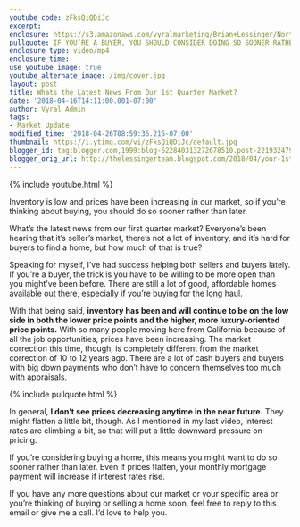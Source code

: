 ```yaml
---
youtube_code: zFksQiQDiJc
excerpt:
enclosure: https://s3.amazonaws.com/vyralmarketing/Brian+Lessinger/Northern+Nevada+Real+Estate+Your+1st+quarter+Northern+Nevada+market+update.mp4
pullquote: IF YOU’RE A BUYER, YOU SHOULD CONSIDER DOING SO SOONER RATHER THAN LATER.
enclosure_type: video/mp4
enclosure_time:
use_youtube_image: true
youtube_alternate_image: /img/cover.jpg
layout: post
title: Whats the Latest News From Our 1st Quarter Market?
date: '2018-04-16T14:11:00.001-07:00'
author: Vyral Admin
tags:
- Market Update
modified_time: '2018-04-26T08:59:36.216-07:00'
thumbnail: https://i.ytimg.com/vi/zFksQiQDiJc/default.jpg
blogger_id: tag:blogger.com,1999:blog-622840313272678510.post-2219324799245102397
blogger_orig_url: http://thelessingerteam.blogspot.com/2018/04/your-1st-quarter-northern-nevada-market.html
---
```

{% include youtube.html %}

Inventory is low and prices have been increasing in our market, so if you’re thinking about buying, you should do so sooner rather than later.

What’s the latest news from our first quarter market? Everyone’s been hearing that it’s seller’s market, there’s not a lot of inventory, and it’s hard for buyers to find a home, but how much of that is true?

Speaking for myself, I’ve had success helping both sellers and buyers lately. If you’re a buyer, the trick is you have to be willing to be more open than you might’ve been before. There are still a lot of good, affordable homes available out there, especially if you’re buying for the long haul.

With that being said, **inventory has been and will continue to be on the low side in both the lower price points and the higher, more luxury-oriented price points.** With so many people moving here from California because of all the job opportunities, prices have been increasing. The market correction this time, though, is completely different from the market correction of 10 to 12 years ago. There are a lot of cash buyers and buyers with big down payments who don’t have to concern themselves too much with appraisals.

{% include pullquote.html %}

In general, **I don’t see prices decreasing anytime in the near future.** They might flatten a little bit, though. As I mentioned in my last video, interest rates are climbing a bit, so that will put a little downward pressure on pricing.

If you’re considering buying a home, this means you might want to do so sooner rather than later. Even if prices flatten, your monthly mortgage payment will increase if interest rates rise.

If you have any more questions about our market or your specific area or you’re thinking of buying or selling a home soon, feel free to reply to this email or give me a call. I’d love to help you.
